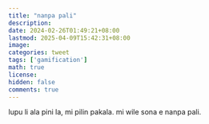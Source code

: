 ```yaml
---
title: "nanpa pali"
description: 
date: 2024-02-26T01:49:21+08:00
lastmod: 2025-04-09T15:42:31+08:00
image: 
categories: tweet
tags: ['gamification']
math: true
license: 
hidden: false
comments: true
---
```


lupu li ala pini la, mi pilin pakala. mi wile sona e nanpa pali.


